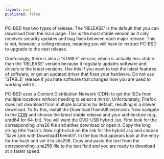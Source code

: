 ```yaml
---
layout: post
published: false
---
```


PC-BSD has two types of release. The 'RELEASE' is the default that you can download from the main page. This is the most stable version as it only receives security updates and bug fixes between each major release. This is not, however, a rolling release, meaning you will have to instruct PC-BSD to upgrade to the next release.

Confusingly, there is also a 'STABLE' version, which is actually less stable than the 'RELEASE' version because it regularly updates software and drivers to the latest versions. Use this if you want to test the latest features of software, or get an updated driver that fixes your hardware. Do not use 'STABLE' release if you hate software that changes how you are used to working with it. 

PC-BSD uses a Content Distribution Network (CDN) to get the ISOs from multiple locations without needing to select a mirror. Unfortunately, Firefox does not download from multiple locations by default, resulting in a slower download. To fix this, install the DownloadThemAll! extension. Now navigate to the [CDN](iso.cdn.pcbsd.org) and choose the latest stable release and your architecture (e.g., amd64 for 64-bit). You will want the DVD-USB hybrid .iso. First look for the corresponding .sha26 file and either download or open it. Copy the long string (the 'hash'). Now right-click on the link for the hybrid .iso and choose 'Save Link with DownloadThemAll!'. In the box that appears look at the entry for the hash and set it to sha256. Copy and paste the text from the corresponding .sha256 file to the text field and you are ready to download at a faster speed.